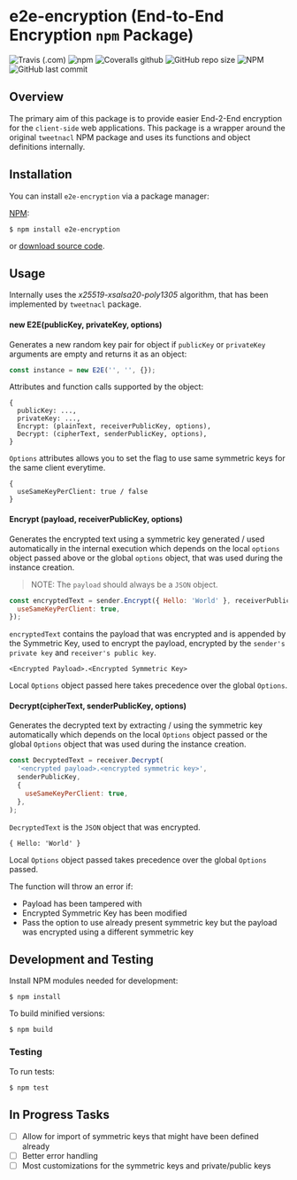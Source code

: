# e2e-encryption (End-to-End Encryption `npm` Package)

![Travis (.com)](https://img.shields.io/travis/com/mychewcents/e2e-encryption)
![npm](https://img.shields.io/npm/v/e2e-encryption)
![Coveralls github](https://img.shields.io/coveralls/github/mychewcents/e2e-encryption)
![GitHub repo size](https://img.shields.io/github/repo-size/mychewcents/e2e-encryption)
![NPM](https://img.shields.io/npm/l/e2e-encryption)
![GitHub last commit](https://img.shields.io/github/last-commit/mychewcents/e2e-encryption)

## Overview

The primary aim of this package is to provide easier End-2-End encryption for the `client-side` web applications. This package is a wrapper around the original `tweetnacl` NPM package and uses its functions and object definitions internally.

## Installation

You can install `e2e-encryption` via a package manager:

[NPM](https://www.npmjs.org/):

```
$ npm install e2e-encryption
```

or [download source code](https://github.com/mychewcents/e2e-encryption).

## Usage

Internally uses the _x25519-xsalsa20-poly1305_ algorithm, that has been implemented by `tweetnacl` package.

#### new E2E(publicKey, privateKey, options)

Generates a new random key pair for object if `publicKey` or `privateKey` arguments are empty and returns it as an object:

```javascript
const instance = new E2E('', '', {});
```

Attributes and function calls supported by the object:

```
{
  publicKey: ...,
  privateKey: ...,
  Encrypt: (plainText, receiverPublicKey, options),
  Decrypt: (cipherText, senderPublicKey, options),
}
```

`Options` attributes allows you to set the flag to use same symmetric keys for the same client everytime.

```
{
  useSameKeyPerClient: true / false
}
```

#### Encrypt (payload, receiverPublicKey, options)

Generates the encrypted text using a symmetric key generated / used automatically in the internal execution which depends on the local `options` object passed above or the global `options` object, that was used during the instance creation.

> NOTE: The `payload` should always be a `JSON` object.

```javascript
const encryptedText = sender.Encrypt({ Hello: 'World' }, receiverPublicKey, {
  useSameKeyPerClient: true,
});
```

`encryptedText` contains the payload that was encrypted and is appended by the Symmetric Key, used to encrypt the payload, encrypted by the `sender's private key` and `receiver's public key`.

```
<Encrypted Payload>.<Encrypted Symmetric Key>
```

Local `Options` object passed here takes precedence over the global `Options`.

#### Decrypt(cipherText, senderPublicKey, options)

Generates the decrypted text by extracting / using the symmetric key automatically which depends on the local `Options` object passed or the global `Options` object that was used during the instance creation.

```javascript
const DecryptedText = receiver.Decrypt(
  '<encrypted payload>.<encrypted symmetric key>',
  senderPublicKey,
  {
    useSameKeyPerClient: true,
  },
);
```

`DecryptedText` is the `JSON` object that was encrypted.

```
{ Hello: 'World' }
```

Local `Options` object passed takes precedence over the global `Options` passed.

The function will throw an error if:

- Payload has been tampered with
- Encrypted Symmetric Key has been modified
- Pass the option to use already present symmetric key but the payload was encrypted using a different symmetric key

## Development and Testing

Install NPM modules needed for development:

    $ npm install

To build minified versions:

    $ npm build

### Testing

To run tests:

    $ npm test

## In Progress Tasks

- [ ] Allow for import of symmetric keys that might have been defined already
- [ ] Better error handling
- [ ] Most customizations for the symmetric keys and private/public keys
